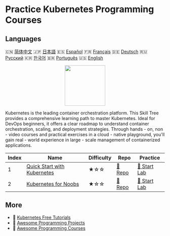 # Practice Kubernetes Programming Courses

## Languages

🇨🇳 [简体中文](README_zh.md) 🇯🇵 [日本語](README_ja.md) 🇪🇸 [Español](README_es.md) 🇫🇷 [Français](README_fr.md) 🇩🇪 [Deutsch](README_de.md) 🇷🇺 [Русский](README_ru.md) 🇰🇷 [한국어](README_ko.md) 🇧🇷 [Português](README_pt.md) 🇺🇸 [English](README.md) 

<div align="center">
<img width="128px" src="https://file.labex.io/path/RTAa3OE96ESn.png">
</div>

Kubernetes is the leading container orchestration platform. This Skill Tree provides a comprehensive learning path to master Kubernetes. Ideal for DevOps beginners, it offers a clear roadmap to understand container orchestration, scaling, and deployment strategies. Through hands - on, non - video courses and practical exercises in a cloud - native playground, you'll gain real - world experience in large - scale management of containerized applications.

|   Index | Name                                                                                | Difficulty   | Repo                                                                 | Practice                                                             |
|---------|-------------------------------------------------------------------------------------|--------------|----------------------------------------------------------------------|----------------------------------------------------------------------|
|       1 | [Quick Start with Kubernetes](https://labex.io/courses/quick-start-with-kubernetes) | ★☆☆          | [🔗 Repo](https://github.com/labex-labs/quick-start-with-kubernetes) | [🚀 Start Lab](https://labex.io/courses/quick-start-with-kubernetes) |
|       2 | [Kubernetes for Noobs](https://labex.io/courses/kubernetes-for-noobs)               | ★☆☆          | [🔗 Repo](https://github.com/labex-labs/kubernetes-for-noobs)        | [🚀 Start Lab](https://labex.io/courses/kubernetes-for-noobs)        |

## More

- 🔗 [Kubernetes Free Tutorials](https://github.com/labex-labs/kubernetes-free-tutorials)
- 🔗 [Awesome Programming Projects](https://github.com/labex-labs/awesome-programming-projects)
- 🔗 [Awesome Programming Courses](https://github.com/labex-labs/awesome-programming-courses)

